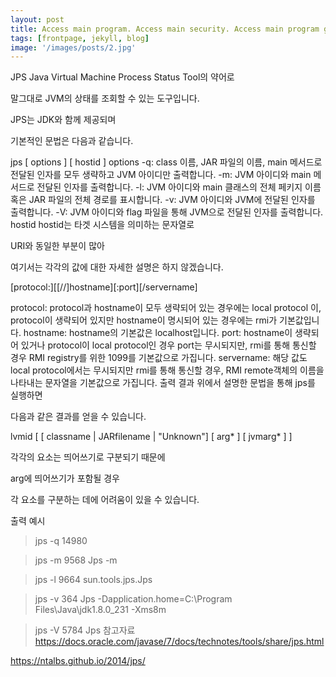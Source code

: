 ```yaml
---
layout: post
title: Access main program. Access main security. Access main program grid
tags: [frontpage, jekyll, blog]
image: '/images/posts/2.jpg'
---
```


JPS Java Virtual Machine Process Status Tool의 약어로

말그대로 JVM의 상태를 조회할 수 있는 도구입니다.

 

JPS는 JDK와 함께 제공되며

기본적인 문법은 다음과 같습니다.

 

jps [ options ] [ hostid ]
options
-q: class 이름, JAR 파일의 이름, main 메서드로 전달된 인자를 모두 생략하고 JVM 아이디만 출력합니다.
-m: JVM 아이디와 main 메서드로 전달된 인자를 출력합니다.
-l: JVM 아이디와 main 클래스의 전체 페키지 이름 혹은 JAR 파일의 전체 경로를 표시합니다.
-v: JVM 아이디와 JVM에 전달된 인자를 출력합니다.
-V: JVM 아이디와 flag 파일을 통해 JVM으로 전달된 인자를 출력합니다.
hostid
hostid는 타겟 시스템을 의미하는 문자열로

URI와 동일한 부분이 많아

여기서는 각각의 값에 대한 자세한 설명은 하지 않겠습니다.

 

[protocol:][[//]hostname][:port][/servername]
 

protocol: protocol과 hostname이 모두 생략되어 있는 경우에는 local protocol 이, protocol이 생략되어 있지만 hostname이 명시되어 있는 경우에는 rmi가 기본값입니다.
hostname: hostname의 기본값은 localhost입니다.
port: hostname이 생략되어 있거나 protocol이 local protocol인 경우 port는 무시되지만, rmi를 통해 통신할 경우 RMI registry를 위한 1099를 기본값으로 가집니다.
servername: 해당 값도 local protocol에서는 무시되지만 rmi를 통해 통신할 경우, RMI remote객체의 이름을 나타내는 문자열을 기본값으로 가집니다. 
출력 결과
위에서 설명한 문법을 통해 jps를 실행하면

다음과 같은 결과를 얻을 수 있습니다.

 

lvmid [ [ classname | JARfilename | "Unknown"] [ arg* ] [ jvmarg* ] ]
 

각각의 요소는 띄어쓰기로 구분되기 때문에

arg에 띄어쓰기가 포함될 경우 

각 요소를 구분하는 데에 어려움이 있을 수 있습니다.

 

출력 예시

> jps -q
> 14980

> jps -m
> 9568 Jps -m

> jps -l
> 9664 sun.tools.jps.Jps

> jps -v 
> 364 Jps -Dapplication.home=C:\Program Files\Java\jdk1.8.0_231 -Xms8m

> jps -V
> 5784 Jps
참고자료
https://docs.oracle.com/javase/7/docs/technotes/tools/share/jps.html

https://ntalbs.github.io/2014/jps/